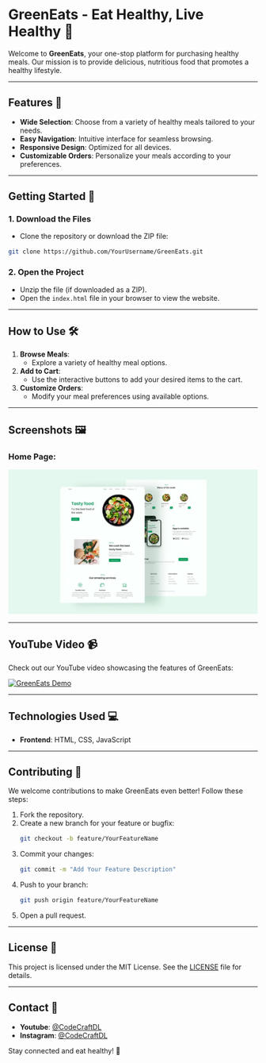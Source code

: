 # GreenEats - Eat Healthy, Live Healthy 🌱

Welcome to **GreenEats**, your one-stop platform for purchasing healthy meals. Our mission is to provide delicious, nutritious food that promotes a healthy lifestyle.

---

## Features 🚀
- **Wide Selection**: Choose from a variety of healthy meals tailored to your needs.
- **Easy Navigation**: Intuitive interface for seamless browsing.
- **Responsive Design**: Optimized for all devices.
- **Customizable Orders**: Personalize your meals according to your preferences.

---

## Getting Started 🔧

### 1. Download the Files
- Clone the repository or download the ZIP file:
```bash
git clone https://github.com/YourUsername/GreenEats.git
```

### 2. Open the Project
- Unzip the file (if downloaded as a ZIP).
- Open the `index.html` file in your browser to view the website.

---

## How to Use 🛠️

1. **Browse Meals**:
   - Explore a variety of healthy meal options.
2. **Add to Cart**:
   - Use the interactive buttons to add your desired items to the cart.
3. **Customize Orders**:
   - Modify your meal preferences using available options.

---

## Screenshots 🖼️
### Home Page:
![Home Page](GreenEats.png)

---

## YouTube Video 📹
Check out our YouTube video showcasing the features of GreenEats:

[![GreenEats Demo](https://img.youtube.com/vi/YOUR_VIDEO_ID/0.jpg)](https://www.youtube.com/watch?v=YOUR_VIDEO_ID)

---

## Technologies Used 💻
- **Frontend**: HTML, CSS, JavaScript

---

## Contributing 🤝
We welcome contributions to make GreenEats even better! Follow these steps:

1. Fork the repository.
2. Create a new branch for your feature or bugfix:
   ```bash
   git checkout -b feature/YourFeatureName
   ```
3. Commit your changes:
   ```bash
   git commit -m "Add Your Feature Description"
   ```
4. Push to your branch:
   ```bash
   git push origin feature/YourFeatureName
   ```
5. Open a pull request.

---

## License 📜
This project is licensed under the MIT License. See the [LICENSE](LICENSE) file for details.

---

## Contact 📧
- **Youtube**: [@CodeCraftDL](https://www.youtube.com/@CodeCraftDL)
- **Instagram**: [@CodeCraftDL](https://instagram.com/ddos_attack_co)

Stay connected and eat healthy! 🌱

